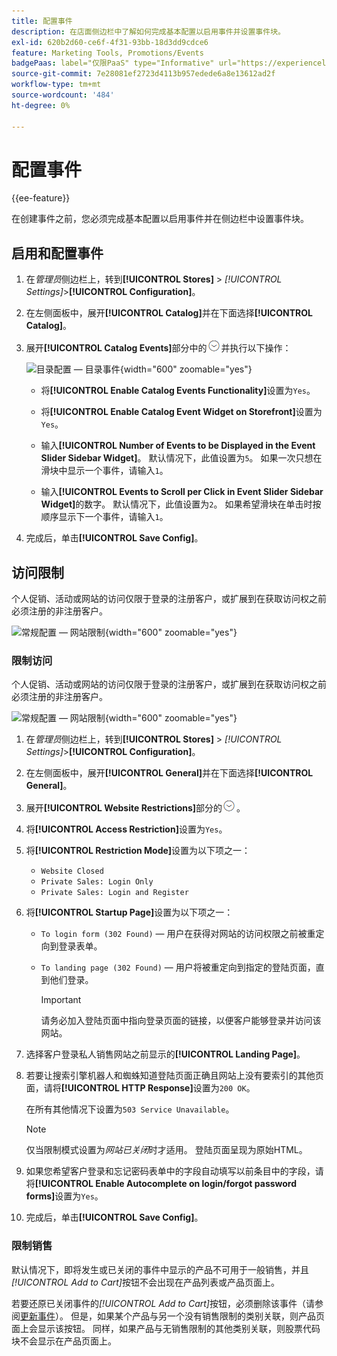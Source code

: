 ```yaml
---
title: 配置事件
description: 在店面侧边栏中了解如何完成基本配置以启用事件并设置事件块。
exl-id: 620b2d60-ce6f-4f31-93bb-18d3dd9cdce6
feature: Marketing Tools, Promotions/Events
badgePaas: label="仅限PaaS" type="Informative" url="https://experienceleague.adobe.com/en/docs/commerce/user-guides/product-solutions" tooltip="仅适用于云项目(Adobe管理的PaaS基础架构)和内部部署项目上的Adobe Commerce 。"
source-git-commit: 7e28081ef2723d4113b957edede6a8e13612ad2f
workflow-type: tm+mt
source-wordcount: '484'
ht-degree: 0%

---
```


# 配置事件

{{ee-feature}}

在创建事件之前，您必须完成基本配置以启用事件并在侧边栏中设置事件块。

## 启用和配置事件

1. 在&#x200B;_管理员_&#x200B;侧边栏上，转到&#x200B;**[!UICONTROL Stores]** > _[!UICONTROL Settings]_>**[!UICONTROL Configuration]**。

1. 在左侧面板中，展开&#x200B;**[!UICONTROL Catalog]**&#x200B;并在下面选择&#x200B;**[!UICONTROL Catalog]**。

1. 展开&#x200B;**[!UICONTROL Catalog Events]**&#x200B;部分中的![扩展选择器](../assets/icon-display-expand.png)并执行以下操作：

   ![目录配置 — 目录事件](../configuration-reference/catalog/assets/catalog-events.png){width="600" zoomable="yes"}

   - 将&#x200B;**[!UICONTROL Enable Catalog Events Functionality]**&#x200B;设置为`Yes`。

   - 将&#x200B;**[!UICONTROL Enable Catalog Event Widget on Storefront]**&#x200B;设置为`Yes`。

   - 输入&#x200B;**[!UICONTROL Number of Events to be Displayed in the Event Slider Sidebar Widget]**。 默认情况下，此值设置为`5`。 如果一次只想在滑块中显示一个事件，请输入`1`。

   - 输入&#x200B;**[!UICONTROL Events to Scroll per Click in Event Slider Sidebar Widget]**&#x200B;的数字。 默认情况下，此值设置为`2`。 如果希望滑块在单击时按顺序显示下一个事件，请输入`1`。

1. 完成后，单击&#x200B;**[!UICONTROL Save Config]**。

## 访问限制

个人促销、活动或网站的访问仅限于登录的注册客户，或扩展到在获取访问权之前必须注册的非注册客户。

![常规配置 — 网站限制](../configuration-reference/general/assets/general-website-restrictions.png){width="600" zoomable="yes"}

### 限制访问

个人促销、活动或网站的访问仅限于登录的注册客户，或扩展到在获取访问权之前必须注册的非注册客户。

![常规配置 — 网站限制](../configuration-reference/general/assets/general-website-restrictions.png){width="600" zoomable="yes"}

1. 在&#x200B;_管理员_&#x200B;侧边栏上，转到&#x200B;**[!UICONTROL Stores]** > _[!UICONTROL Settings]_>**[!UICONTROL Configuration]**。

1. 在左侧面板中，展开&#x200B;**[!UICONTROL General]**&#x200B;并在下面选择&#x200B;**[!UICONTROL General]**。

1. 展开&#x200B;**[!UICONTROL Website Restrictions]**&#x200B;部分的![扩展选择器](../assets/icon-display-expand.png)。

1. 将&#x200B;**[!UICONTROL Access Restriction]**&#x200B;设置为`Yes`。

1. 将&#x200B;**[!UICONTROL Restriction Mode]**&#x200B;设置为以下项之一：

   - `Website Closed`
   - `Private Sales: Login Only`
   - `Private Sales: Login and Register`

1. 将&#x200B;**[!UICONTROL Startup Page]**&#x200B;设置为以下项之一：

   - `To login form (302 Found)` — 用户在获得对网站的访问权限之前被重定向到登录表单。

   - `To landing page (302 Found)` — 用户将被重定向到指定的登陆页面，直到他们登录。

     >[!IMPORTANT]
     >
     >请务必加入登陆页面中指向登录页面的链接，以便客户能够登录并访问该网站。

1. 选择客户登录私人销售网站之前显示的&#x200B;**[!UICONTROL Landing Page]**。

1. 若要让搜索引擎机器人和蜘蛛知道登陆页面正确且网站上没有要索引的其他页面，请将&#x200B;**[!UICONTROL HTTP Response]**&#x200B;设置为`200 OK`。

   在所有其他情况下设置为`503 Service Unavailable`。

   >[!NOTE]
   >
   >仅当限制模式设置为&#x200B;_网站已关闭_&#x200B;时才适用。 登陆页面呈现为原始HTML。

1. 如果您希望客户登录和忘记密码表单中的字段自动填写以前条目中的字段，请将&#x200B;**[!UICONTROL Enable Autocomplete on login/forgot password forms]**&#x200B;设置为`Yes`。

1. 完成后，单击&#x200B;**[!UICONTROL Save Config]**。

### 限制销售

默认情况下，即将发生或已关闭的事件中显示的产品不可用于一般销售，并且&#x200B;_[!UICONTROL Add to Cart]_&#x200B;按钮不会出现在产品列表或产品页面上。

若要还原已关闭事件的&#x200B;_[!UICONTROL Add to Cart]_&#x200B;按钮，必须删除该事件（请参阅[更新事件](event-create.md#update-events)）。 但是，如果某个产品与另一个没有销售限制的类别关联，则产品页面上会显示该按钮。 同样，如果产品与无销售限制的其他类别关联，则股票代码块不会显示在产品页面上。
